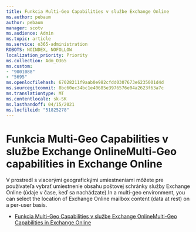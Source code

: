 ```yaml
---
title: Funkcia Multi-Geo Capabilities v službe Exchange Online
ms.author: pebaum
author: pebaum
manager: scotv
ms.audience: Admin
ms.topic: article
ms.service: o365-administration
ROBOTS: NOINDEX, NOFOLLOW
localization_priority: Priority
ms.collection: Adm_O365
ms.custom:
- "9001088"
- "5695"
ms.openlocfilehash: 67028211f9aab0e982cfdd0307673e6235001d4d
ms.sourcegitcommit: 8bc60ec34bc1e40685e3976576e04a2623f63a7c
ms.translationtype: MT
ms.contentlocale: sk-SK
ms.lasthandoff: 04/15/2021
ms.locfileid: "51825278"
---
```

# <a name="multi-geo-capabilities-in-exchange-online"></a><span data-ttu-id="b05c8-102">Funkcia Multi-Geo Capabilities v službe Exchange Online</span><span class="sxs-lookup"><span data-stu-id="b05c8-102">Multi-Geo capabilities in Exchange Online</span></span>

<span data-ttu-id="b05c8-103">V prostredí s viacerými geografickými umiestneniami môžete pre používateľa vybrať umiestnenie obsahu poštovej schránky služby Exchange Online (údaje v čase, keď sa nachádzate).</span><span class="sxs-lookup"><span data-stu-id="b05c8-103">In a multi-geo environment, you can select the location of Exchange Online mailbox content (data at rest) on a per-user basis.</span></span>
- [<span data-ttu-id="b05c8-104">Funkcia Multi-Geo Capabilities v službe Exchange Online</span><span class="sxs-lookup"><span data-stu-id="b05c8-104">Multi-Geo Capabilities in Exchange Online</span></span>](https://docs.microsoft.com/office365/enterprise/multi-geo-capabilities-in-exchange-online)
